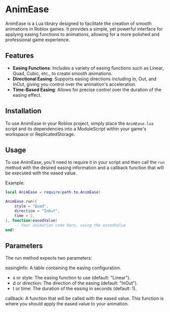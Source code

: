 # AnimEase

AnimEase is a Lua library designed to facilitate the creation of smooth animations in Roblox games. It provides a simple, yet powerful interface for applying easing functions to animations, allowing for a more polished and professional game experience.

## Features

- **Easing Functions**: Includes a variety of easing functions such as Linear, Quad, Cubic, etc., to create smooth animations.
- **Directional Easing**: Supports easing directions including In, Out, and InOut, giving you control over the animation's acceleration.
- **Time-Based Easing**: Allows for precise control over the duration of the easing effect.

## Installation

To use AnimEase in your Roblox project, simply place the `AnimEase.lua` script and its dependencies into a ModuleScript within your game's workspace or ReplicatedStorage.

## Usage

To use AnimEase, you'll need to require it in your script and then call the `run` method with the desired easing information and a callback function that will be executed with the eased value.

Example:

```lua
local AnimEase = require(path.to.AnimEase)

AnimEase.run({
    style = "Quad",
    direction = "InOut",
    time = 2,
}, function(easedValue)
    -- Your animation code here, using the easedValue
end)
```

## Parameters
The run method expects two parameters:

easingInfo: A table containing the easing configuration.
- s or style: The easing function to use (default: "Linear").
- d or direction: The direction of the easing (default: "InOut").
- t or time: The duration of the easing in seconds (default: 1).

callback: A function that will be called with the eased value. This function is where you should apply the eased value to your animation.
